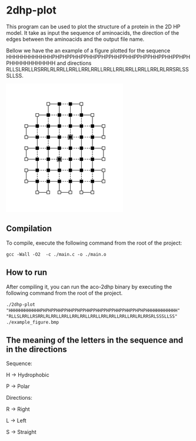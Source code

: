 # 2dhp-plot

This program can be used to plot the structure of a protein in the 2D HP model.
It take as input the sequence of aminoacids, the direction of the edges between the aminoacids and the output file name.

Bellow we have the an example of a figure plotted for the sequence HHHHHHHHHHHHPHPHPPHHPPHHPPHPPHHPPHHPPHPPHHPPHHPPHPHPHHHHHHHHHHHH and directions RLLSLRRLLRSRRLRLRRLLRRLLRRLRRLLRRLLRRLRRLLRRLLRRLRLRRSRLSSSLLSS.

![alt text](https://github.com/douglas444/2dhp-plot/blob/main/example_figure.bmp?raw=true)

## Compilation

To compile, execute the following command from the root of the project:

```
gcc -Wall -O2  -c ./main.c -o ./main.o 
```

## How to run

After compiling it, you can run the aco-2dhp binary by executing the following command from the root of the project.
```
./2dhp-plot "HHHHHHHHHHHHPHPHPPHHPPHHPPHPPHHPPHHPPHPPHHPPHHPPHPHPHHHHHHHHHHHH" "RLLSLRRLLRSRRLRLRRLLRRLLRRLRRLLRRLLRRLRRLLRRLLRRLRLRRSRLSSSLLSS" ./example_figure.bmp
```
## The meaning of the letters in the sequence and in the directions

Sequence:

H -> Hydrophobic

P -> Polar

Directions:

R -> Right

L -> Left

S -> Straight
